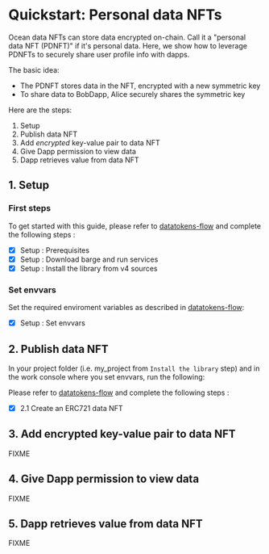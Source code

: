 <!--
Copyright 2022 Ocean Protocol Foundation
SPDX-License-Identifier: Apache-2.0
-->

# Quickstart: Personal data NFTs

Ocean data NFTs can store data encrypted on-chain. Call it a "personal data NFT (PDNFT)" if it's personal data. Here, we show how to leverage PDNFTs to securely share user profile info with dapps.

The basic idea:

- The PDNFT stores data in the NFT, encrypted with a new symmetric key
- To share data to BobDapp, Alice securely shares the symmetric key

Here are the steps:

1. Setup
2. Publish data NFT
3. Add _encrypted_ key-value pair to data NFT
4. Give Dapp permission to view data
5. Dapp retrieves value from data NFT


## 1. Setup

### First steps

To get started with this guide, please refer to [datatokens-flow](datatokens-flow.md) and complete the following steps :
- [x] Setup : Prerequisites
- [x] Setup : Download barge and run services
- [x] Setup : Install the library from v4 sources

### Set envvars

Set the required enviroment variables as described in [datatokens-flow](datatokens-flow.md):
- [x] Setup : Set envvars


## 2. Publish data NFT

In your project folder (i.e. my_project from `Install the library` step) and in the work console where you set envvars, run the following:

Please refer to [datatokens-flow](datatokens-flow.md) and complete the following steps :
- [x] 2.1 Create an ERC721 data NFT

## 3. Add encrypted key-value pair to data NFT

FIXME

## 4. Give Dapp permission to view data

FIXME

## 5. Dapp retrieves value from data NFT

FIXME